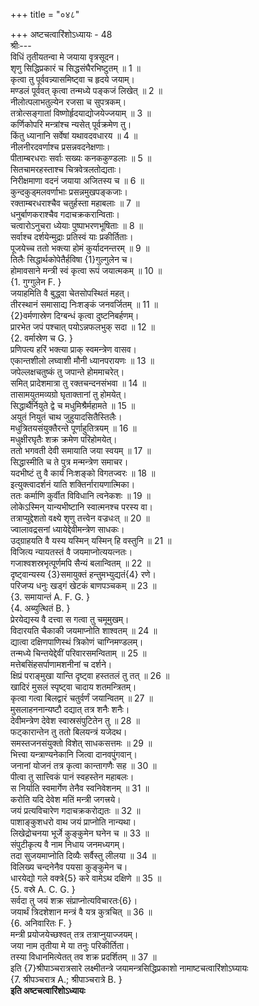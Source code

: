 +++
title = "०४८"

+++
अष्टचत्वारिंशोऽध्यायः - 48  
श्रीः---  
विधिं तृतीयतन्वा मे जयाया वृत्रसूदन।  
शृणु सिद्धिप्रकारं च सिद्धसंघैरभिष्टुतम् ॥ 1 ॥  
कृत्वा तु पूर्ववन्न्यासमिष्ट्वा च हृदये जयाम्।  
मण्डलं पूर्ववत् कृत्वा तन्मध्ये पङ्कजं लिखेत् ॥ 2 ॥  
नीलोत्पलाभतुल्येन रजसा च सुपत्रकम्।  
तत्रोत्सङ्गातां विष्णोर्हृदयाद्योजयेज्जयाम् ॥ 3 ॥  
कर्णिकोपरि मन्त्रांश्च न्यसेत् पूर्वक्रमेण तु।  
किंतु ध्यानानि सर्वेषां यथावदवधारय ॥ 4 ॥  
नीलनीरदवर्णाश्च प्रसन्नवदनेक्षणाः।  
पीताम्बरधराः सर्वाः सख्यः कनककुण्डलाः ॥ 5 ॥  
सितचामरहस्ताश्च चित्रवेत्रलतोद्यताः।  
निरीक्षमाणा वदनं जयाया अजितस्य च ॥ 6 ॥  
कुन्दकुड्‌मलवर्णाभाः प्रसन्नमुखपङ्कजाः।  
रक्ताम्बरधराश्चैव चतुर्हस्ता महाबलाः ॥ 7 ॥  
धनुर्बाणकराश्चैव गदाचक्रकरान्विताः।  
चत्वारोऽनुचरा ध्येयाः पुष्पाभरणभूषिताः ॥ 8 ॥  
सर्वाश्च दर्शयेन्मुद्राः प्रतिस्वं याः प्रकीर्तिताः।  
पूजयेच्च ततो भक्त्या होमं कुर्यादनन्तरम् ॥ 9 ॥  
तिलैः सिद्धार्थकोपेतैर्हविषा {1}गुल्गुलेन च।  
होमावसाने मन्त्री स्वं कृत्वा रूपं जयात्मकम् ॥ 10 ॥  
{1. गुग्गुलेन F. }  
जयाहमिति वै बुद्ध्वा चेतसोपस्थितं महत्।  
तीरस्थानं समासाद्य निःशङ्कं जनवर्जितम् ॥ 11 ॥  
{2}वर्मणास्रेण दिग्बन्धं कृत्वा दुष्टनिबर्हणम्।  
प्रारभेत जपं पश्चात् पयोऽन्नफलभुक् सदा ॥ 12 ॥  
{2. वर्मास्रेण च G. }  
प्रणिपत्य हरिं भक्त्या प्राक् स्वमन्त्रेण वासव।  
एकान्तशीलो लघ्वाशी मौनी ध्यानपरायणः ॥ 13 ॥  
जपेल्लक्षचतुष्कं तु जपान्ते होममाचरेत्।  
समित् प्रादेशमात्रा तु रक्तचन्दनसंभवा ॥ 14 ॥  
तासामयुतमव्यग्रो घृताक्तानां तु होमयेत्।  
सिद्धार्थैर्नियुते द्वे च मधुमिश्रैर्महामते ॥ 15 ॥  
अयुतं नियुतं चाथ जुहुयादसितैस्तिलैः।  
मधुत्रितयसंयुक्तैरन्ते पूर्णाहुतित्रयम् ॥ 16 ॥  
मधुक्षीरघृतैः शक्र क्रमेण परिहोमयेत्।  
ततो भगवती देवी समायाति जया स्वयम् ॥ 17 ॥  
सिद्धास्मीति च ते पुत्र मन्मन्त्रेण समाचर।  
यदभीष्टं तु वै कार्यं निःशङ्को विगतज्वरः ॥ 18 ॥  
इत्युक्त्वादर्शनं याति शक्तिर्नारायणात्मिका।  
ततः कर्माणि कुर्वीत विविधानि त्वनेकशः ॥ 19 ॥  
लोकेऽस्मिन् यान्यभीष्टानि स्वात्मनश्च परस्य वा।  
तत्राप्युद्देशतो वक्ष्ये शृणु तत्त्वेन वज्रधःत् ॥ 20 ॥  
ज्वालावद्रसनां ध्यायेद्देवीमन्त्रेण साधकः।  
उद्‌ग्राहयति वै यस्य यस्मिन् यस्मिन् हि वस्तुनि ॥ 21 ॥  
विजित्य न्यायतस्तं वै जयमाप्नोत्ययत्नतः।  
गजाश्वशस्रभृत्पूर्णमपि सैन्यं बलान्वितम् ॥ 22 ॥  
दृष्ट्वान्यस्य {3}समायुक्तं हन्तुमभ्युद्यतं{4} रणे।  
परिजप्य धनुः खड्‌गं खेटकं बाणपञ्चकम् ॥ 23 ॥  
{3. समायान्तं A. F. G. }  
{4. अब्युत्थितं B. }  
प्रेरयेद्यस्य वै दत्त्वा स गत्वा तु चमूमुखम्।  
विदारयति चैकाकी जयमाप्नोति शाश्वतम् ॥ 24 ॥  
द्यात्वा दक्षिणपाणिस्थं त्रिकोणं चाग्निमण्डलम्।  
तन्मध्ये चिन्तयेद्देवीं परिवारसमन्विताम् ॥ 25 ॥  
मत्तेबसिंहसर्पाणामशनीनां च दर्शने।  
क्षिप्रं पराङ्‌मुखा यान्ति दृष्ट्वा हस्ततलं तु तत् ॥ 26 ॥  
खादिरं मुसलं स्पृष्ट्वा चादाय शतमन्त्रितम्।  
कृत्वा गत्वा बिलद्वारं चतुर्वर्णं जयान्वितम् ॥ 27 ॥  
मुसलाहननान्यष्टौ दद्यात् तत्र शनैः शनैः।  
देवीमन्त्रेण देवेश स्वास्रसंपुटितेन तु ॥ 28 ॥  
फट्‌कारान्तेन तु ततो बिलयन्त्रं यजेदथ।  
समस्तजनसंयुक्तो विशेत् साधकसत्तमः ॥ 29 ॥  
भित्त्वा यन्त्राण्यनेकानि जित्वा दानवपुंगवान्।  
जनानां योजनं तत्र कृत्वा कान्तागणैः सह ॥ 30 ॥  
पीत्वा तु सात्त्विकं पानं स्वहस्तेन महाबलः।  
स निर्याति स्वमार्गेण तेनैव स्वनिवेशनम् ॥ 31 ॥  
करोति यदि देवेश मतिं मन्त्री जगत्त्रये।  
जयं प्रत्यविचारेण गदाचक्रकरोद्यतः ॥ 32 ॥  
पाशाङ्कुशधरो वाथ जयं प्राप्नोति नान्यथा।  
लिखेद्रोचनया भूर्जे कुङ्कुमेन घनेन च ॥ 33 ॥  
संपुटीकृत्य वै नाम निधाय जनमध्यगम्।  
तदा सुजयमाप्नोति दिव्यैः सर्वैस्तु लीलया ॥ 34 ॥  
विलिख्य चन्दनेनैव पयसा कुङ्कुमेन च।  
धारयेद्यो गले वक्त्रे{5} करे वामेऽथ दक्षिणे ॥ 35 ॥  
{5. वस्रे A. C. G. }  
सर्वदा तु जयं शक्र संप्राप्नोत्यविचारतः{6}।  
जयार्थं त्रिदशेशान मन्त्रं वै यत्र कुत्रचित् ॥ 36 ॥  
{6. अनिवारितः F. }  
मन्त्री प्रयोजयेच्छश्वत् तत्र तत्राप्नुयाज्जयम्।  
जया नाम तृतीया मे या तनुः परिकीर्तिता।  
तस्या विधानमित्येतत् तव शक्र प्रदर्शितम् ॥ 37 ॥  
इति {7}श्रीपाञ्चरात्रसारे लक्ष्मीतन्त्रे जयामन्त्रसिद्धिप्रकाशो नामाष्टचत्वारिंशोऽघ्यायः  
{7. श्रीपञ्चरात्र A.; श्रीपाञ्चरात्रे B. }  
********इति अष्टचत्वारिंशोऽध्यायः********